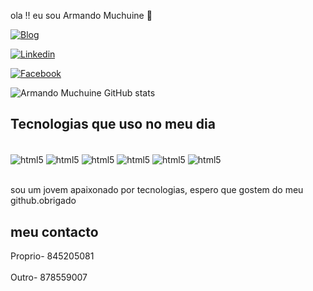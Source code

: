 ola !! eu sou Armando Muchuine 🤗

[![Blog](https://img.shields.io/badge/Blogger-FF5722?style=for-the-badge&logo=blogger&logoColor=white)]()

[![Linkedin](https://img.shields.io/badge/Linkedin-FF5722?style=for-the-badge&logo=linkedin&logoColor=white)]()

[![Facebook](https://img.shields.io/badge/Facebook-1877F2?style=for-the-badge&logo=facebook&logoColor=white)]()


![Armando Muchuine GitHub stats](https://github-readme-stats.vercel.app/api?username=armandomuchuine&show_icons=true&theme=dark)

## Tecnologias que uso no meu dia

<div style="display: inline_block"><br>
<img align="center" alt="html5" src="https://img.shields.io/badge/HTML-239120?style=for-the-badge&logo=html5&logoColor=white"/>
<img align="center" alt="html5" src="https://img.shields.io/badge/CSS-239120?&style=for-the-badge&logo=css3&logoColor=white"/>
<img align="center" alt="html5" src="https://img.shields.io/badge/Python-3776AB?style=for-the-badge&logo=python&logoColor=white"/>
<img align="center" alt="html5" src="https://img.shields.io/badge/Java-ED8B00?style=for-the-badge&logo=openjdk&logoColor=white"/>
<img align="center" alt="html5" src="https://img.shields.io/badge/PHP-777BB4?style=for-the-badge&logo=php&logoColor=white"/>
<img align="center" alt="html5" src="https://img.shields.io/badge/JavaScript-F7DF1E?style=for-the-badge&logo=javascript&logoColor=black"/>


</div>
</br>

sou um jovem apaixonado por tecnologias, espero que gostem do meu github.obrigado

## meu contacto
<div>
Proprio- 845205081
</div><br>
<div>
Outro- 878559007
</div><br>
